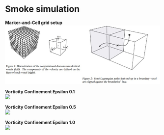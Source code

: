 # Smoke simulation 

**Marker-and-Cell grid setup**<br />
![](CIS563_SmokeBaseCode/img/macgrid.jpg)

**Vorticity Confinement Epsilon 0.1**<br />
![](CIS563_SmokeBaseCode/img/conf0p1.gif)

**Vorticity Confinement Epsilon 0.5**<br />
![](CIS563_SmokeBaseCode/img/conf0p5.gif)

**Vorticity Confinement Epsilon 1.0**<br />
![](CIS563_SmokeBaseCode/img/conf1p0.gif)

